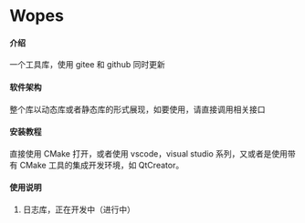 # Wopes

#### 介绍
一个工具库，使用 gitee 和 github 同时更新

#### 软件架构
整个库以动态库或者静态库的形式展现，如要使用，请直接调用相关接口


#### 安装教程

直接使用 CMake 打开，或者使用 vscode，visual studio 系列，又或者是使用带有 CMake 工具的集成开发环境，如 QtCreator。

#### 使用说明

1. 日志库，正在开发中（进行中）

